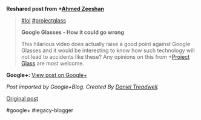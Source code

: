 <!--
date: '2012-04-05'
published: true
slug: 2012-04-lol-projectglass
time_to_read: 5
title: '#lol #projectglass'
-->

  
  
**Reshared post from +[Ahmed Zeeshan](https://plus.google.com/103030116155431184588)**  
> [#lol](https://plus.google.com/s/%23lol) [#projectglass](https://plus.google.com/s/%23projectglass)   
>   
> **Google Glasses - How it could go wrong**  
>   
> This hilarious video does actually raise a good point against Google Glasses and it would be interesting to know how such technology will not lead to accidents like these? Any opinions on this from +[Project Glass](https://plus.google.com/111626127367496192147) are most welcome.

**Google+:** [View post on Google+](https://plus.google.com/103392016560023386646/posts/1Sa2GdKxgCn)

  
  
*Post imported by Google+Blog. Created By [Daniel Treadwell](http://minimali.se/).*

[Original post](https://ysfk.blogspot.com/2012/04/lol-projectglass.html)

#google+ #legacy-blogger 
